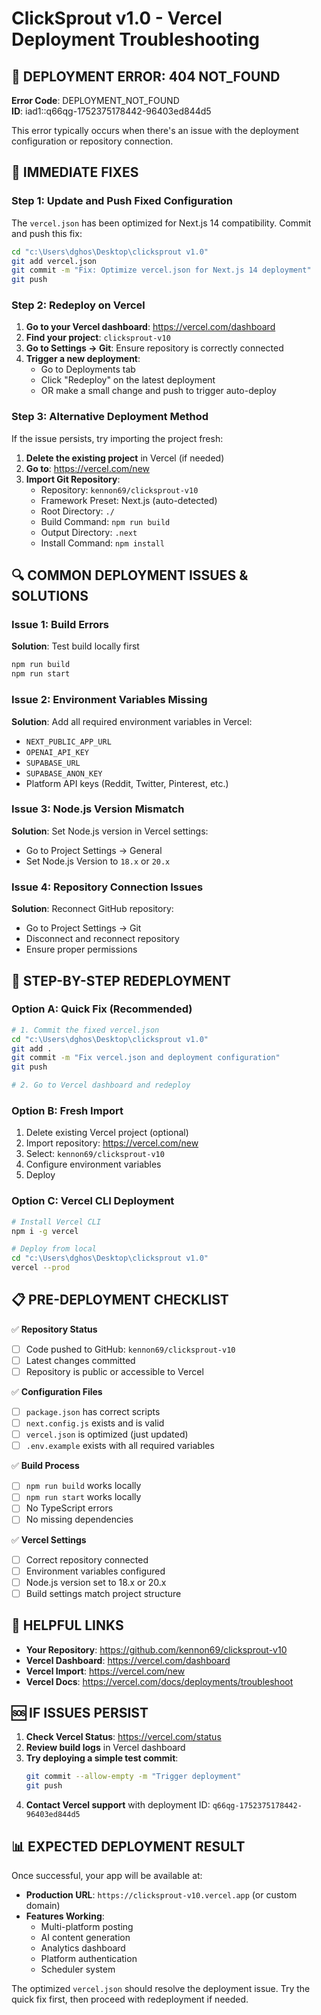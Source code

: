 # ClickSprout v1.0 - Vercel Deployment Troubleshooting

## 🚨 DEPLOYMENT ERROR: 404 NOT_FOUND

**Error Code**: DEPLOYMENT_NOT_FOUND  
**ID**: iad1::q66qg-1752375178442-96403ed844d5

This error typically occurs when there's an issue with the deployment configuration or repository connection.

## 🔧 IMMEDIATE FIXES

### Step 1: Update and Push Fixed Configuration

The `vercel.json` has been optimized for Next.js 14 compatibility. Commit and push this fix:

```bash
cd "c:\Users\dghos\Desktop\clicksprout v1.0"
git add vercel.json
git commit -m "Fix: Optimize vercel.json for Next.js 14 deployment"
git push
```

### Step 2: Redeploy on Vercel

1. **Go to your Vercel dashboard**: https://vercel.com/dashboard
2. **Find your project**: `clicksprout-v10`
3. **Go to Settings → Git**: Ensure repository is correctly connected
4. **Trigger a new deployment**:
   - Go to Deployments tab
   - Click "Redeploy" on the latest deployment
   - OR make a small change and push to trigger auto-deploy

### Step 3: Alternative Deployment Method

If the issue persists, try importing the project fresh:

1. **Delete the existing project** in Vercel (if needed)
2. **Go to**: https://vercel.com/new
3. **Import Git Repository**: 
   - Repository: `kennon69/clicksprout-v10`
   - Framework Preset: Next.js (auto-detected)
   - Root Directory: `./`
   - Build Command: `npm run build`
   - Output Directory: `.next`
   - Install Command: `npm install`

## 🔍 COMMON DEPLOYMENT ISSUES & SOLUTIONS

### Issue 1: Build Errors
**Solution**: Test build locally first
```bash
npm run build
npm run start
```

### Issue 2: Environment Variables Missing
**Solution**: Add all required environment variables in Vercel:
- `NEXT_PUBLIC_APP_URL`
- `OPENAI_API_KEY`
- `SUPABASE_URL`
- `SUPABASE_ANON_KEY`
- Platform API keys (Reddit, Twitter, Pinterest, etc.)

### Issue 3: Node.js Version Mismatch
**Solution**: Set Node.js version in Vercel settings:
- Go to Project Settings → General
- Set Node.js Version to `18.x` or `20.x`

### Issue 4: Repository Connection Issues
**Solution**: Reconnect GitHub repository:
- Go to Project Settings → Git
- Disconnect and reconnect repository
- Ensure proper permissions

## 🚀 STEP-BY-STEP REDEPLOYMENT

### Option A: Quick Fix (Recommended)
```bash
# 1. Commit the fixed vercel.json
cd "c:\Users\dghos\Desktop\clicksprout v1.0"
git add .
git commit -m "Fix vercel.json and deployment configuration"
git push

# 2. Go to Vercel dashboard and redeploy
```

### Option B: Fresh Import
1. Delete existing Vercel project (optional)
2. Import repository: https://vercel.com/new
3. Select: `kennon69/clicksprout-v10`
4. Configure environment variables
5. Deploy

### Option C: Vercel CLI Deployment
```bash
# Install Vercel CLI
npm i -g vercel

# Deploy from local
cd "c:\Users\dghos\Desktop\clicksprout v1.0"
vercel --prod
```

## 📋 PRE-DEPLOYMENT CHECKLIST

✅ **Repository Status**
- [ ] Code pushed to GitHub: `kennon69/clicksprout-v10`
- [ ] Latest changes committed
- [ ] Repository is public or accessible to Vercel

✅ **Configuration Files**
- [ ] `package.json` has correct scripts
- [ ] `next.config.js` exists and is valid
- [ ] `vercel.json` is optimized (just updated)
- [ ] `.env.example` exists with all required variables

✅ **Build Process**
- [ ] `npm run build` works locally
- [ ] `npm run start` works locally
- [ ] No TypeScript errors
- [ ] No missing dependencies

✅ **Vercel Settings**
- [ ] Correct repository connected
- [ ] Environment variables configured
- [ ] Node.js version set to 18.x or 20.x
- [ ] Build settings match project structure

## 🔗 HELPFUL LINKS

- **Your Repository**: https://github.com/kennon69/clicksprout-v10
- **Vercel Dashboard**: https://vercel.com/dashboard
- **Vercel Import**: https://vercel.com/new
- **Vercel Docs**: https://vercel.com/docs/deployments/troubleshoot

## 🆘 IF ISSUES PERSIST

1. **Check Vercel Status**: https://vercel.com/status
2. **Review build logs** in Vercel dashboard
3. **Try deploying a simple test commit**:
   ```bash
   git commit --allow-empty -m "Trigger deployment"
   git push
   ```
4. **Contact Vercel support** with deployment ID: `q66qg-1752375178442-96403ed844d5`

## 📊 EXPECTED DEPLOYMENT RESULT

Once successful, your app will be available at:
- **Production URL**: `https://clicksprout-v10.vercel.app` (or custom domain)
- **Features Working**: 
  - Multi-platform posting
  - AI content generation
  - Analytics dashboard
  - Platform authentication
  - Scheduler system

The optimized `vercel.json` should resolve the deployment issue. Try the quick fix first, then proceed with redeployment if needed.
